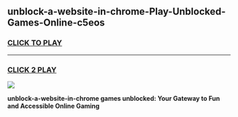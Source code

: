 
## unblock-a-website-in-chrome-Play-Unblocked-Games-Online-c5eos
<h3>
<a href="https://premium76.site?title=unblock-a-website-in-chrome&ref=25A">CLICK TO PLAY</a></h3>
<hr>

<h3>
<a href="https://premium76.site?title=unblock-a-website-in-chrome&ref=25A">CLICK 2 PLAY</a>
  
</h3>

<a href="https://premium76.site?title=unblock-a-website-in-chrome&ref=25A"><img src="https://clearcache.store/games.png"></a>


**unblock-a-website-in-chrome games unblocked: Your Gateway to Fun and Accessible Online Gaming**
